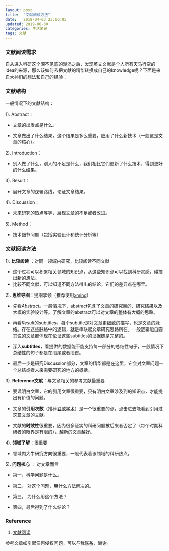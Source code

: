 ```yaml
---
layout: post
title:  "文献阅读方法"
date:   2018-04-03 23:06:05
updated: 2019-08-30
categories: 生活笔记
tags: 文献
---
```


### 文献阅读需求

自从进入科研这个深不见底的漩涡之后，发现英文文献是个人所有天马行空的idea的来源，那么该如何去把文献的精华转换成自己的knowledge呢？下面是来自大神们的想法和自己的经验：

### 文献结构
一般情况下的文献结构：

1). Abstract：

- 文章的出发点是什么。

- 文章做出了什么结果，这个结果是多么重要，应用了什么新技术（一般这是文章的核心）。

2). Introduction：

- 别人做了什么，别人的不足是什么，我们相比它们更新了什么技术，得到更好的什么结果。

3). Result：

- 展开文章的逻辑路线，论证文章结果。

4). Discussion：

- 未来研究的热点等等，展现文章的不足或者改进。

5). Method：

- 技术细节问题（包括实验设计和统计分析等）



### 文献阅读方法
1). **比较阅读** ：对同一领域内研究，比较阅读不同文献
- 这个过程可以积累相关领域的知识点，从这些知识点可以找到科研灵感，碰撞出新的想法。
- 比较不同文献，可以知道不同方法得出的结论，它们的差异点在哪里。

2). **思维导图**：提纲挈领（推荐使用[xmind](https://www.xmind.cn/)）

- 先看*Abstract*。一般情况下，abstract包含了文章的研究目的、研究结果以及大概的实验设计等。了解文章的abstract可以对文章的整体有大概的思路。

- 再看*Result*的subtitles，每个subtitle是对文章更细致的描写，也是文章的脉络。存在这些脉络中的逻辑，就是串联起文章研究思路所在。一般逻辑能自圆其说的文章都体现在论证这些subtitles的证据链是完整的。

- 深入**subtitles**，看提供的数据能不能支持每一部分的总结性句子，一般情况下总结性的句子都是在段尾或者段首。

- 最后一步是研究Discussion部分，文章的精华都是在这里，它会对文章问题一个总结或者未来需要研究的地方的概括。

3). **Reference文献**：与文章相关的参考文献最重要

- 要读明白文章，它的引用文章很重要，只有明白文章涉及到的知识点，才能提出有价值的问题。

- 文章的**引用次数**（推荐[谷歌学术](https://scholar.google.com/)）是一个很重要的点，点击进去能看到引用过这篇文章的文献。

- 文献的**时效性**很重要，因为很多证实的科研问题被后来者否定了（每个时期科研者的眼界是有限的），越新的文章越好。

  

4). **领域了解**：很重要

- 领域内大牛研究方向很重要，一般代表着该领域的科研热点。

  

5). **问题核心** ： 对文章而言

- 第一，科学问题是什么。

- 第二， 对这个问题，用什么方法解决的。

- 第三， 为什么用这个方法？

- 第四，最后得到了什么结论？



### Reference

1. [文献阅读](https://www.zhihu.com/question/24708090)

参考文章如引起任何侵权问题，可以与我[联系](https://github.com/HuaZou/)，谢谢。

